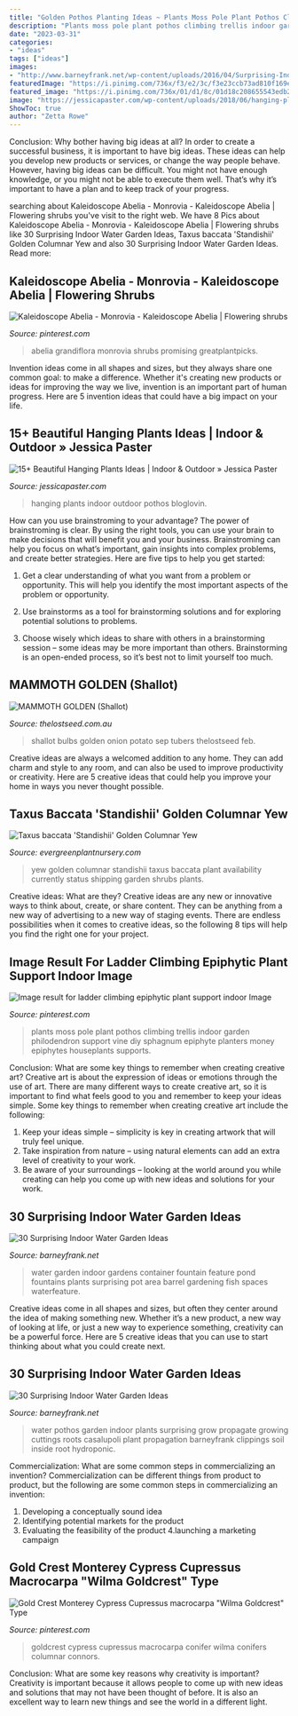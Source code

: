 ```yaml
---
title: "Golden Pothos Planting Ideas ~ Plants Moss Pole Plant Pothos Climbing Trellis Indoor Garden Philodendron Support Vine Diy Sphagnum Epiphyte Planters Money Epiphytes Houseplants Supports"
description: "Plants moss pole plant pothos climbing trellis indoor garden philodendron support vine diy sphagnum epiphyte planters money epiphytes houseplants supports"
date: "2023-03-31"
categories:
- "ideas"
tags: ["ideas"]
images:
- "http://www.barneyfrank.net/wp-content/uploads/2016/04/Surprising-Indoor-Water-Garden-Ideas-13-1.jpg"
featuredImage: "https://i.pinimg.com/736x/f3/e2/3c/f3e23ccb73ad810f169ed6f9b632aabc.jpg"
featured_image: "https://i.pinimg.com/736x/01/d1/8c/01d18c208655543edb216a912b250fa5.jpg"
image: "https://jessicapaster.com/wp-content/uploads/2018/06/hanging-plants-pothos.jpg"
ShowToc: true
author: "Zetta Rowe"
---
```



Conclusion: Why bother having big ideas at all?
In order to create a successful business, it is important to have big ideas. These ideas can help you develop new products or services, or change the way people behave. However, having big ideas can be difficult. You might not have enough knowledge, or you might not be able to execute them well. That’s why it’s important to have a plan and to keep track of your progress.

	

		
searching about Kaleidoscope Abelia - Monrovia - Kaleidoscope Abelia | Flowering shrubs you've visit to the right web. We have 8 Pics about Kaleidoscope Abelia - Monrovia - Kaleidoscope Abelia | Flowering shrubs like 30 Surprising Indoor Water Garden Ideas, Taxus baccata &#039;Standishii&#039; Golden Columnar Yew and also 30 Surprising Indoor Water Garden Ideas. Read more:
		
    
## Kaleidoscope Abelia - Monrovia - Kaleidoscope Abelia | Flowering Shrubs

<img loading=lazy src="https://i.pinimg.com/736x/f3/e2/3c/f3e23ccb73ad810f169ed6f9b632aabc.jpg" onerror="this.onerror=null;this.src='https://tse1.mm.bing.net/th?id=OIP.3Pd9vC5UeEEtqIghWq3A6QHaLI&amp;pid=15.1';" alt="Kaleidoscope Abelia - Monrovia - Kaleidoscope Abelia | Flowering shrubs">

_Source: pinterest.com_

>abelia grandiflora monrovia shrubs promising greatplantpicks. 

	

Invention ideas come in all shapes and sizes, but they always share one common goal: to make a difference. Whether it's creating new products or ideas for improving the way we live, invention is an important part of human progress. Here are 5 invention ideas that could have a big impact on your life.

    
## 15+ Beautiful Hanging Plants Ideas | Indoor &amp; Outdoor » Jessica Paster

<img loading=lazy src="https://jessicapaster.com/wp-content/uploads/2018/06/hanging-plants-pothos.jpg" onerror="this.onerror=null;this.src='https://tse4.mm.bing.net/th?id=OIP.Lle33lTOb2mSD7QCCheBgQHaLL&amp;pid=15.1';" alt="15+ Beautiful Hanging Plants Ideas | Indoor &amp; Outdoor » Jessica Paster">

_Source: jessicapaster.com_

>hanging plants indoor outdoor pothos bloglovin. 

	

How can you use brainstroming to your advantage?
The power of brainstroming is clear. By using the right tools, you can use your brain to make decisions that will benefit you and your business. Brainstroming can help you focus on what’s important, gain insights into complex problems, and create better strategies. Here are five tips to help you get started: 
1. Get a clear understanding of what you want from a problem or opportunity. This will help you identify the most important aspects of the problem or opportunity. 

2. Use brainstorms as a tool for brainstorming solutions and for exploring potential solutions to problems. 

3. Choose wisely which ideas to share with others in a brainstorming session – some ideas may be more important than others. Brainstorming is an open-ended process, so it’s best not to limit yourself too much.

    
## MAMMOTH GOLDEN (Shallot)

<img loading=lazy src="https://www.thelostseed.com.au/assets/full/BULBSHAGOL.jpg?20200710032015" onerror="this.onerror=null;this.src='https://tse3.mm.bing.net/th?id=OIP.uv3G10G_uIFSiTZ_i7YPRwHaHa&amp;pid=15.1';" alt="MAMMOTH GOLDEN (Shallot)">

_Source: thelostseed.com.au_

>shallot bulbs golden onion potato sep tubers thelostseed feb. 

	

Creative ideas are always a welcomed addition to any home. They can add charm and style to any room, and can also be used to improve productivity or creativity. Here are 5 creative ideas that could help you improve your home in ways you never thought possible.

    
## Taxus Baccata &#039;Standishii&#039; Golden Columnar Yew

<img loading=lazy src="http://www.evergreenplantnursery.com/v/vspfiles/photos/yewsgc1-2.jpg" onerror="this.onerror=null;this.src='https://tse2.mm.bing.net/th?id=OIP.qZ2nEJ5swHA1kD0WVVQ2dAHaMx&amp;pid=15.1';" alt="Taxus baccata &#039;Standishii&#039; Golden Columnar Yew">

_Source: evergreenplantnursery.com_

>yew golden columnar standishii taxus baccata plant availability currently status shipping garden shrubs plants. 

	

Creative ideas: What are they?
Creative ideas are any new or innovative ways to think about, create, or share content. They can be anything from a new way of advertising to a new way of staging events. There are endless possibilities when it comes to creative ideas, so the following 8 tips will help you find the right one for your project.

    
## Image Result For Ladder Climbing Epiphytic Plant Support Indoor Image

<img loading=lazy src="https://i.pinimg.com/736x/01/d1/8c/01d18c208655543edb216a912b250fa5.jpg" onerror="this.onerror=null;this.src='https://tse3.mm.bing.net/th?id=OIP.V21gFCam8Q7FBDQ-RohrnAHaOC&amp;pid=15.1';" alt="Image result for ladder climbing epiphytic plant support indoor Image">

_Source: pinterest.com_

>plants moss pole plant pothos climbing trellis indoor garden philodendron support vine diy sphagnum epiphyte planters money epiphytes houseplants supports. 

	

Conclusion: What are some key things to remember when creating creative art?
Creative art is about the expression of ideas or emotions through the use of art. There are many different ways to create creative art, so it is important to find what feels good to you and remember to keep your ideas simple. Some key things to remember when creating creative art include the following:
1. Keep your ideas simple – simplicity is key in creating artwork that will truly feel unique.
2. Take inspiration from nature – using natural elements can add an extra level of creativity to your work.
3. Be aware of your surroundings – looking at the world around you while creating can help you come up with new ideas and solutions for your work.

    
## 30 Surprising Indoor Water Garden Ideas

<img loading=lazy src="http://www.barneyfrank.net/wp-content/uploads/2016/04/Surprising-Indoor-Water-Garden-Ideas-13-1.jpg" onerror="this.onerror=null;this.src='https://tse1.mm.bing.net/th?id=OIP.iLw1dFY5BfVpq5Nj29_9VAHaKA&amp;pid=15.1';" alt="30 Surprising Indoor Water Garden Ideas">

_Source: barneyfrank.net_

>water garden indoor gardens container fountain feature pond fountains plants surprising pot area barrel gardening fish spaces waterfeature. 

	

Creative ideas come in all shapes and sizes, but often they center around the idea of making something new. Whether it’s a new product, a new way of looking at life, or just a new way to experience something, creativity can be a powerful force. Here are 5 creative ideas that you can use to start thinking about what you could create next.

    
## 30 Surprising Indoor Water Garden Ideas

<img loading=lazy src="http://www.barneyfrank.net/wp-content/uploads/2016/04/Surprising-Indoor-Water-Garden-Ideas-1-1.jpg" onerror="this.onerror=null;this.src='https://tse2.mm.bing.net/th?id=OIP.BSFuYq1d35V9NUkt7cuasgHaJ4&amp;pid=15.1';" alt="30 Surprising Indoor Water Garden Ideas">

_Source: barneyfrank.net_

>water pothos garden indoor plants surprising grow propagate growing cuttings roots casalupoli plant propagation barneyfrank clippings soil inside root hydroponic. 

	

Commercialization: What are some common steps in commercializing an invention?
Commercialization can be different things from product to product, but the following are some common steps in commercializing an invention:
1. Developing a conceptually sound idea 
2. Identifying potential markets for the product 
3. Evaluating the feasibility of the product 
4.launching a marketing campaign 

    
## Gold Crest Monterey Cypress Cupressus Macrocarpa &quot;Wilma Goldcrest&quot; Type

<img loading=lazy src="https://i.pinimg.com/736x/e4/7d/bf/e47dbfbcc2609d06323898b94bcb81a5.jpg" onerror="this.onerror=null;this.src='https://tse1.mm.bing.net/th?id=OIP.nmvyGq_I8KMn81nxRWG31wHaHa&amp;pid=15.1';" alt="Gold Crest Monterey Cypress Cupressus macrocarpa &quot;Wilma Goldcrest&quot; Type">

_Source: pinterest.com_

>goldcrest cypress cupressus macrocarpa conifer wilma conifers columnar connors. 

	

Conclusion: What are some key reasons why creativity is important?
Creativity is important because it allows people to come up with new ideas and solutions that may not have been thought of before. It is also an excellent way to learn new things and see the world in a different light.

